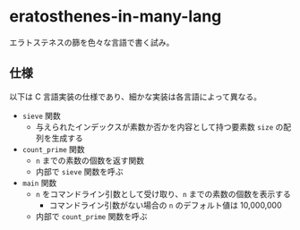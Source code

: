 # eratosthenes-in-many-lang

エラトステネスの篩を色々な言語で書く試み。

## 仕様

以下は C 言語実装の仕様であり、細かな実装は各言語によって異なる。

* `sieve` 関数
    * 与えられたインデックスが素数か否かを内容として持つ要素数 `size` の配列を生成する
* `count_prime` 関数
    * `n` までの素数の個数を返す関数
    * 内部で `sieve` 関数を呼ぶ
* `main` 関数
    * `n` をコマンドライン引数として受け取り、`n` までの素数の個数を表示する
        * コマンドライン引数がない場合の `n` のデフォルト値は 10,000,000
    * 内部で `count_prime` 関数を呼ぶ
